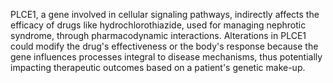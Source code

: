 PLCE1, a gene involved in cellular signaling pathways, indirectly affects the efficacy of drugs like hydrochlorothiazide, used for managing nephrotic syndrome, through pharmacodynamic interactions. Alterations in PLCE1 could modify the drug's effectiveness or the body's response because the gene influences processes integral to disease mechanisms, thus potentially impacting therapeutic outcomes based on a patient's genetic make-up.